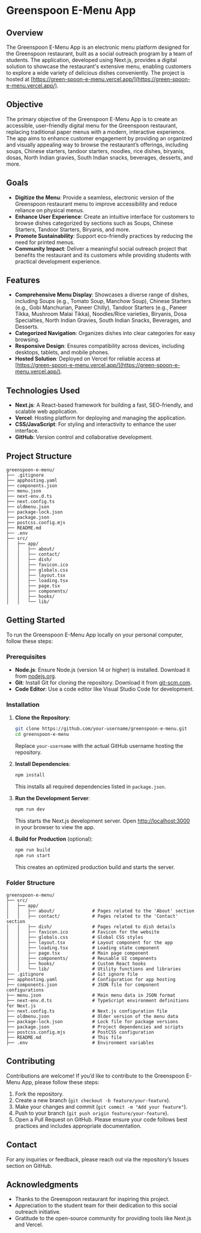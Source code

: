 # Greenspoon E-Menu App

## Overview
The Greenspoon E-Menu App is an electronic menu platform designed for the Greenspoon restaurant, built as a social outreach program by a team of students. The application, developed using Next.js, provides a digital solution to showcase the restaurant's extensive menu, enabling customers to explore a wide variety of delicious dishes conveniently. The project is hosted at [https://green-spoon-e-menu.vercel.app/](https://green-spoon-e-menu.vercel.app/).

## Objective
The primary objective of the Greenspoon E-Menu App is to create an accessible, user-friendly digital menu for the Greenspoon restaurant, replacing traditional paper menus with a modern, interactive experience. The app aims to enhance customer engagement by providing an organized and visually appealing way to browse the restaurant’s offerings, including soups, Chinese starters, tandoor starters, noodles, rice dishes, biryanis, dosas, North Indian gravies, South Indian snacks, beverages, desserts, and more.

## Goals
- **Digitize the Menu**: Provide a seamless, electronic version of the Greenspoon restaurant menu to improve accessibility and reduce reliance on physical menus.
- **Enhance User Experience**: Create an intuitive interface for customers to browse dishes categorized by sections such as Soups, Chinese Starters, Tandoor Starters, Biryanis, and more.
- **Promote Sustainability**: Support eco-friendly practices by reducing the need for printed menus.
- **Community Impact**: Deliver a meaningful social outreach project that benefits the restaurant and its customers while providing students with practical development experience.

## Features
- **Comprehensive Menu Display**: Showcases a diverse range of dishes, including Soups (e.g., Tomato Soup, Manchow Soup), Chinese Starters (e.g., Gobi Manchurian, Paneer Chilly), Tandoor Starters (e.g., Paneer Tikka, Mushroom Malai Tikka), Noodles/Rice varieties, Biryanis, Dosa Specialties, North Indian Gravies, South Indian Snacks, Beverages, and Desserts.
- **Categorized Navigation**: Organizes dishes into clear categories for easy browsing.
- **Responsive Design**: Ensures compatibility across devices, including desktops, tablets, and mobile phones.
- **Hosted Solution**: Deployed on Vercel for reliable access at [https://green-spoon-e-menu.vercel.app/](https://green-spoon-e-menu.vercel.app/).

## Technologies Used
- **Next.js**: A React-based framework for building a fast, SEO-friendly, and scalable web application.
- **Vercel**: Hosting platform for deploying and managing the application.
- **CSS/JavaScript**: For styling and interactivity to enhance the user interface.
- **GitHub**: Version control and collaborative development.

## Project Structure
```
greenspoon-e-menu/
├── .gitignore
├── apphosting.yaml
├── components.json
├── menu.json
├── next-env.d.ts
├── next.config.ts
├── oldmenu.json
├── package-lock.json
├── package.json
├── postcss.config.mjs
├── README.md
├── .env
├── src/
│   ├── app/
│   │   ├── about/
│   │   ├── contact/
│   │   ├── dish/
│   │   ├── favicon.ico
│   │   ├── globals.css
│   │   ├── layout.tsx
│   │   ├── loading.tsx
│   │   ├── page.tsx
│   │   ├── components/
│   │   ├── hooks/
│   │   └── lib/
```

## Getting Started
To run the Greenspoon E-Menu App locally on your personal computer, follow these steps:

### Prerequisites
- **Node.js**: Ensure Node.js (version 14 or higher) is installed. Download it from [nodejs.org](https://nodejs.org/).
- **Git**: Install Git for cloning the repository. Download it from [git-scm.com](https://git-scm.com/).
- **Code Editor**: Use a code editor like Visual Studio Code for development.

### Installation
1. **Clone the Repository**:
   ```bash
   git clone https://github.com/your-username/greenspoon-e-menu.git
   cd greenspoon-e-menu
   ```
   Replace `your-username` with the actual GitHub username hosting the repository.

2. **Install Dependencies**:
   ```bash
   npm install
   ```
   This installs all required dependencies listed in `package.json`.

3. **Run the Development Server**:
   ```bash
   npm run dev
   ```
   This starts the Next.js development server. Open [http://localhost:3000](http://localhost:3000) in your browser to view the app.

4. **Build for Production** (optional):
   ```bash
   npm run build
   npm run start
   ```
   This creates an optimized production build and starts the server.

### Folder Structure
```
greenspoon-e-menu/
├── src/
│   ├── app/
│   │   ├── about/              # Pages related to the 'About' section
│   │   ├── contact/            # Pages related to the 'Contact' section
│   │   ├── dish/               # Pages related to dish details
│   │   ├── favicon.ico         # Favicon for the website
│   │   ├── globals.css         # Global CSS styles
│   │   ├── layout.tsx          # Layout component for the app
│   │   ├── loading.tsx         # Loading state component
│   │   ├── page.tsx            # Main page component
│   │   ├── components/         # Reusable UI components
│   │   ├── hooks/              # Custom React hooks
│   │   └── lib/                # Utility functions and libraries
├── .gitignore                  # Git ignore file
├── apphosting.yaml             # Configuration for app hosting
├── components.json             # JSON file for component configurations
├── menu.json                   # Main menu data in JSON format
├── next-env.d.ts               # TypeScript environment definitions for Next.js
├── next.config.ts              # Next.js configuration file
├── oldmenu.json                # Older version of the menu data
├── package-lock.json           # Lock file for package versions
├── package.json                # Project dependencies and scripts
├── postcss.config.mjs          # PostCSS configuration
├── README.md                   # This file
├── .env                        # Environment variables
```

## Contributing
Contributions are welcome! If you’d like to contribute to the Greenspoon E-Menu App, please follow these steps:
1. Fork the repository.
2. Create a new branch (`git checkout -b feature/your-feature`).
3. Make your changes and commit (`git commit -m "Add your feature"`).
4. Push to your branch (`git push origin feature/your-feature`).
5. Open a Pull Request on GitHub.
Please ensure your code follows best practices and includes appropriate documentation.

## Contact
For any inquiries or feedback, please reach out via the repository’s Issues section on GitHub.

## Acknowledgments
- Thanks to the Greenspoon restaurant for inspiring this project.
- Appreciation to the student team for their dedication to this social outreach initiative.
- Gratitude to the open-source community for providing tools like Next.js and Vercel.